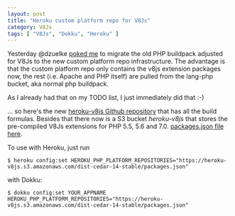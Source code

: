 ```yaml
---
layout: post
title: "Heroku custom platform repo for V8Js"
category: V8Js
tags: [ "V8Js", "Dokku", "Heroku" ]
---
```

Yesterday @dzuelke [poked me](https://github.com/heroku/heroku-buildpack-php/issues/80#issuecomment-202133119)
to migrate the old PHP buildpack adjusted for V8Js to the new custom platform repo infrastructure.
The advantage is that the custom platform repo only contains the v8js extension packages now, the rest
(i.e. Apache and PHP itself) are pulled from the lang-php bucket, aka normal php buildpack.

As I already had that on my TODO list, I just immediately did that :-)

... so here's the new [heroku-v8js Github repository](https://github.com/phpv8/heroku-v8js) that has all the
build formulas.  Besides that there now is a S3 bucket *heroku-v8js* that stores the pre-compiled V8Js extensions
for PHP 5.5, 5.6 and 7.0.  [packages.json file here](https://heroku-v8js.s3.amazonaws.com/dist-cedar-14-stable/packages.json).

To use with Heroku, just run

```console
$ heroku config:set HEROKU_PHP_PLATFORM_REPOSITORIES="https://heroku-v8js.s3.amazonaws.com/dist-cedar-14-stable/packages.json"
```

with Dokku:

```console
$ dokku config:set YOUR_APPNAME HEROKU_PHP_PLATFORM_REPOSITORIES="https://heroku-v8js.s3.amazonaws.com/dist-cedar-14-stable/packages.json"
```

